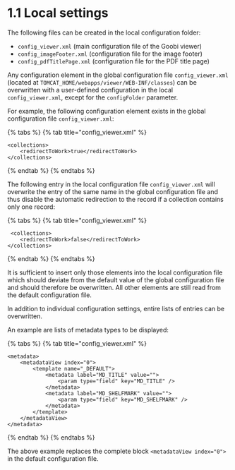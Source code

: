 # 1.1 Local settings

The following files can be created in the local configuration folder:&#x20;

* `config_viewer.xml` (main configuration file of the Goobi viewer)
* `config_imageFooter.xml` (configuration file for the image footer)
* `config_pdfTitlePage.xml` (configuration file for the PDF title page)

Any configuration element in the global configuration file `config_viewer.xml` (located at `TOMCAT_HOME/webapps/viewer/WEB-INF/classes`) can be overwritten with a user-defined configuration in the local `config_viewer.xml`, except for the `configFolder` parameter.&#x20;

For example, the following configuration element exists in the global configuration file `config_viewer.xml`:

{% tabs %}
{% tab title="config_viewer.xml" %}
```markup
<collections>
    <redirectToWork>true</redirectToWork>
</collections>
```
{% endtab %}
{% endtabs %}

The following entry in the local configuration file `config_viewer.xml` will overwrite the entry of the same name in the global configuration file and thus disable the automatic redirection to the record if a collection contains only one record:

{% tabs %}
{% tab title="config_viewer.xml" %}
```markup
 <collections>
    <redirectToWork>false</redirectToWork>
</collections>
```
{% endtab %}
{% endtabs %}

It is sufficient to insert only those elements into the local configuration file which should deviate from the default value of the global configuration file and should therefore be overwritten. All other elements are still read from the default configuration file.&#x20;

In addition to individual configuration settings, entire lists of entries can be overwritten.

An example are lists of metadata types to be displayed:

{% tabs %}
{% tab title="config_viewer.xml" %}
```markup
<metadata>
    <metadataView index="0">
        <template name="_DEFAULT">
            <metadata label="MD_TITLE" value="">
                <param type="field" key="MD_TITLE" />
            </metadata>
            <metadata label="MD_SHELFMARK" value="">
                <param type="field" key="MD_SHELFMARK" />
            </metadata>
        </template>
    </metadataView>
</metadata>
```
{% endtab %}
{% endtabs %}

The above example replaces the complete block `<metadataView index="0">` in the default configuration file.
